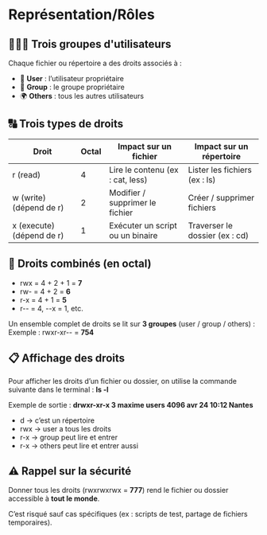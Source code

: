 # Représentation/Rôles

## **🧑‍🤝‍🧑 Trois groupes d'utilisateurs**

Chaque fichier ou répertoire a des droits associés à :

- 👤 **User** : l’utilisateur propriétaire
- 👥 **Group** : le groupe propriétaire
- 🌍 **Others** : tous les autres utilisateurs



## **🔠 Trois types de droits**

| **Droit** | **Octal** | **Impact sur un fichier** | **Impact sur un répertoire** |
|----|----|----|----|
| r (read) | 4 | Lire le contenu (ex : cat, less) | Lister les fichiers (ex : ls) |
| w (write) (dépend de r) | 2 | Modifier / supprimer le fichier | Créer / supprimer fichiers |
| x (execute) (dépend de r) | 1 | Exécuter un script ou un binaire | Traverser le dossier (ex : cd) |



## **🧮 Droits combinés (en octal)**

- rwx = 4 + 2 + 1 = **7**
- rw- = 4 + 2 = **6**
- r-x = 4 + 1 = **5**
- r-- = 4, --x = 1, etc.

Un ensemble complet de droits se lit sur **3 groupes** (user / group / others) : Exemple : rwxr-xr-- = **754**



## **📋 Affichage des droits**

Pour afficher les droits d’un fichier ou dossier, on utilise la commande suivante dans le terminal : **ls -l**

Exemple de sortie : **drwxr-xr-x 3 maxime users 4096 avr 24 10:12 Nantes**

- d → c’est un répertoire
- rwx → user a tous les droits
- r-x → group peut lire et entrer
- r-x → others peut lire et entrer aussi



## **⚠️ Rappel sur la sécurité**

Donner tous les droits (rwxrwxrwx = **777**) rend le fichier ou dossier accessible à **tout le monde**.

C’est risqué sauf cas spécifiques (ex : scripts de test, partage de fichiers temporaires).

